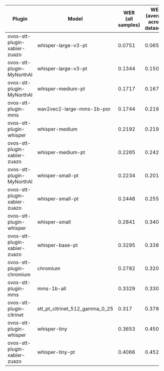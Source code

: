 |Plugin|Model|WER<br>(all samples)| WER<br>(average across datasets) | Damerau Similarity | Score |
|-----|-----|--------------------|----------------------------------|--------------------|-------|
| ovos-stt-plugin-xabier-zuazo | whisper-large-v3-pt | 0.0751 | 0.0658 | 0.9727 | 90.4129 |
| ovos-stt-plugin-MyNorthAI | whisper-large-v3-pt | 0.1344 | 0.1505 | 0.9463 | 81.1538 |
| ovos-stt-plugin-MyNorthAI | whisper-medium-pt | 0.1717 | 0.1679 | 0.9071 | 75.305 |
| ovos-stt-plugin-mms | wav2vec2-large-mms-1b-por | 0.1744 | 0.2196 | 0.8962 | 71.966 |
| ovos-stt-plugin-whisper | whisper-medium | 0.2192 | 0.219 | 0.9189 | 71.7535 |
| ovos-stt-plugin-xabier-zuazo | whisper-medium-pt | 0.2265 | 0.2424 | 0.9317 | 71.3245 |
| ovos-stt-plugin-MyNorthAI | whisper-small-pt | 0.2234 | 0.2015 | 0.8792 | 69.2397 |
| ovos-stt-plugin-xabier-zuazo | whisper-small-pt | 0.2448 | 0.2558 | 0.9044 | 67.8014 |
| ovos-stt-plugin-whisper | whisper-small | 0.2841 | 0.3405 | 0.8851 | 60.8679 |
| ovos-stt-plugin-xabier-zuazo | whisper-base-pt | 0.3295 | 0.3382 | 0.9048 | 60.2755 |
| ovos-stt-plugin-chromium | chromium | 0.2782 | 0.3204 | 0.83 | 58.16 |
| ovos-stt-plugin-mms | mms-1b-all | 0.3329 | 0.3306 | 0.8516 | 56.9074 |
| ovos-stt-plugin-citrinet | stt_pt_citrinet_512_gamma_0_25 | 0.317 | 0.3781 | 0.8353 | 54.5008 |
| ovos-stt-plugin-whisper | whisper-tiny | 0.3653 | 0.4504 | 0.8674 | 51.3602 |
| ovos-stt-plugin-xabier-zuazo | whisper-tiny-pt | 0.4066 | 0.4525 | 0.8205 | 46.8093 |